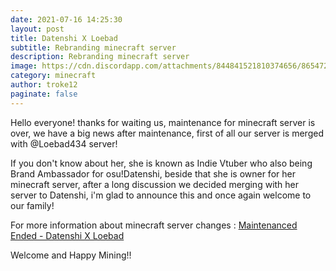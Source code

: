 ```yaml
---
date: 2021-07-16 14:25:30
layout: post
title: Datenshi X Loebad
subtitle: Rebranding minecraft server
description: Rebranding minecraft server
image: https://cdn.discordapp.com/attachments/844841521810374656/865472489365831680/DATENXLOEBAD.png
category: minecraft
author: troke12
paginate: false
---
```



Hello everyone! thanks for waiting us, maintenance for minecraft server is over, we have a big news after maintenance, first of all our server is merged with @Loebad434 server! 

If you don't know about her, she is known as Indie Vtuber who also being Brand Ambassador for osu!Datenshi, beside that she is owner for her minecraft server, after a long discussion we decided merging with her server to Datenshi, i'm glad to announce this and once again welcome to our family!



For more information about minecraft server changes : [Maintenanced Ended - Datenshi X Loebad](https://mc.datenshi.pw/news/maintenance-july-16)

Welcome and Happy Mining!!